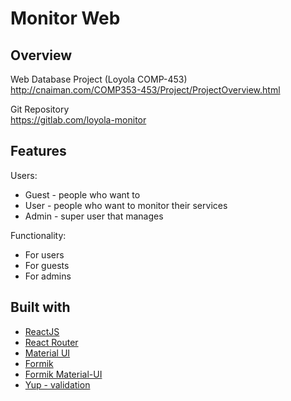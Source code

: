 # Monitor Web

## Overview
Web Database Project (Loyola COMP-453)  
http://cnaiman.com/COMP353-453/Project/ProjectOverview.html

Git Repository  
https://gitlab.com/loyola-monitor

## Features
Users:
- Guest - people who want to 
- User - people who want to monitor their services
- Admin - super user that manages 

Functionality:
- For users
- For guests
- For admins


## Built with
- [ReactJS](https://reactjs.org/)
- [React Router](https://reacttraining.com/react-router/)
- [Material UI](https://material-ui.com/)
- [Formik](https://jaredpalmer.com/formik/docs/overview)
- [Formik Material-UI](https://stackworx.github.io/formik-material-ui/docs/guide/faq)
- [Yup - validation](https://github.com/jquense/yup)
